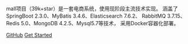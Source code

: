 <!-- _coverpage.md -->

mall项目（39k+star）是一套电商系统，使用现阶段主流技术实现。
涵盖了SpringBoot 2.3.0、MyBatis 3.4.6、Elasticsearch 7.6.2、
RabbitMQ 3.7.15、Redis 5.0、MongoDB 4.2.5、Mysql5.7等技术，
采用Docker容器化部署。

[GitHub](https://github.com/docsifyjs/docsify/)
[Get Started](#docsify)
